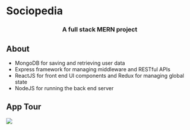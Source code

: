 <h1>Sociopedia</h1>
<h3 align="center">A full stack MERN project</h3>


## About
- MongoDB for saving and retrieving user data
- Express framework for managing middleware and RESTful APIs
- ReactJS for front end UI components and Redux for managing global state
- NodeJS for running the back end server

## App Tour
<img src="https://github.com/eetan2000/Sociopedia/blob/main/tour/Sociopedia.gif">
<br>
